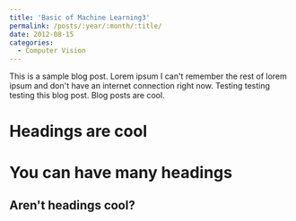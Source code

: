 ```yaml
---
title: 'Basic of Machine Learning3'
permalink: /posts/:year/:month/:title/
date: 2012-08-15
categories:
  - Computer Vision
---
```


This is a sample blog post. Lorem ipsum I can't remember the rest of lorem ipsum and don't have an internet connection right now. Testing testing testing this blog post. Blog posts are cool.

Headings are cool
======

You can have many headings
======

Aren't headings cool?
------